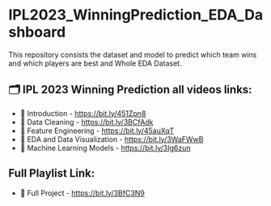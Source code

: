 # IPL2023_WinningPrediction_EDA_Dashboard
This repository consists the dataset and model to predict which team wins and which players are best and Whole EDA Dataset.

## 🗂 IPL 2023 Winning Prediction all videos links:
- 📍 Introduction - https://bit.ly/451Zpn8
- 📍 Data Cleaning - https://bit.ly/3BCfAdk
- 📍 Feature Engineering - https://bit.ly/45auXqT
- 📍 EDA and Data Visualization - https://bit.ly/3WaFWwB
- 📍 Machine Learning Models - https://bit.ly/3Ig6zun

## Full Playlist Link:
- 📍 Full Project - https://bit.ly/3BfC3N9
